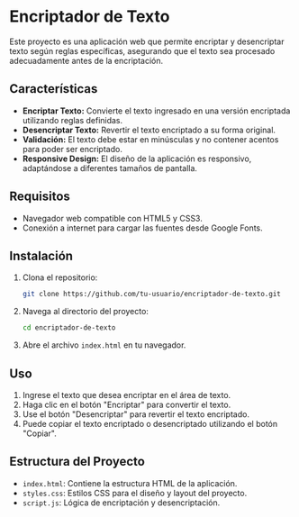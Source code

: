 # Encriptador de Texto

Este proyecto es una aplicación web que permite encriptar y desencriptar texto según reglas específicas, asegurando que el texto sea procesado adecuadamente antes de la encriptación.

## Características

- **Encriptar Texto:** Convierte el texto ingresado en una versión encriptada utilizando reglas definidas.
- **Desencriptar Texto:** Revertir el texto encriptado a su forma original.
- **Validación:** El texto debe estar en minúsculas y no contener acentos para poder ser encriptado.
- **Responsive Design:** El diseño de la aplicación es responsivo, adaptándose a diferentes tamaños de pantalla.

## Requisitos

- Navegador web compatible con HTML5 y CSS3.
- Conexión a internet para cargar las fuentes desde Google Fonts.

## Instalación

1. Clona el repositorio:
    ```bash
    git clone https://github.com/tu-usuario/encriptador-de-texto.git
    ```

2. Navega al directorio del proyecto:
    ```bash
    cd encriptador-de-texto
    ```

3. Abre el archivo `index.html` en tu navegador.

## Uso

1. Ingrese el texto que desea encriptar en el área de texto.
2. Haga clic en el botón "Encriptar" para convertir el texto.
3. Use el botón "Desencriptar" para revertir el texto encriptado.
4. Puede copiar el texto encriptado o desencriptado utilizando el botón "Copiar".

## Estructura del Proyecto

- `index.html`: Contiene la estructura HTML de la aplicación.
- `styles.css`: Estilos CSS para el diseño y layout del proyecto.
- `script.js`: Lógica de encriptación y desencriptación.
